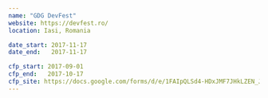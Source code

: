 ```yaml
---
name: "GDG DevFest"
website: https://devfest.ro/
location: Iasi, Romania

date_start: 2017-11-17
date_end:   2017-11-17

cfp_start: 2017-09-01
cfp_end:   2017-10-17
cfp_site: https://docs.google.com/forms/d/e/1FAIpQLSd4-HDxJMF7JHkLZEN_Jh8b-vh5LDxssu2E9-PYj1aGeVNjqA/viewform?c=0&w=1
---
```

